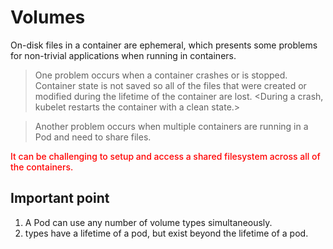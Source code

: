 # Volumes

On-disk files in a container are ephemeral, which presents some problems for non-trivial applications when running in containers. 

> One problem occurs when a container crashes or is stopped. Container state is not saved so all of the files that were created or modified during the lifetime of the container are lost.
<During a crash, kubelet restarts the container with a clean state.>

> Another problem occurs when multiple containers are running in a Pod and need to share files. 

<span style="color:red; font-weight:500">It can be challenging to setup and access a shared filesystem across all of the containers.</span>

## Important point

1. A Pod can use any number of volume types simultaneously. 
2. <Ephemeral volume> types have a lifetime of a pod, but <persistent volumes> exist beyond the lifetime of a pod. 
